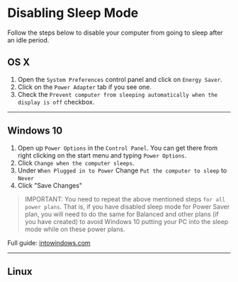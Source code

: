 # Disabling Sleep Mode

Follow the steps below to disable your computer from going to sleep after an idle period.


## OS X
1. Open the `System Preferences` control panel and click on `Energy Saver`.
2. Click on the `Power Adapter` tab if you see one.
3. Check the `Prevent computer from sleeping automatically when the display is off` checkbox.

---
## Windows 10

1. Open up `Power Options` in the `Control Panel`. You can get there from right clicking on the start menu and typing `Power Options`.
2. Click `Change when the computer sleeps`.
4. Under `When Plugged in to Power` Change `Put the computer to sleep` to `Never`
5. Click "Save Changes"

> IMPORTANT: You need to repeat the above mentioned steps `for all power plans`. That is, if you have disabled sleep mode for Power Saver plan, you will need to do the same for Balanced and other plans (if you have created) to avoid Windows 10 putting your PC into the sleep mode while on these power plans.

Full guide: [intowindows.com](https://www.intowindows.com/how-to-enable-or-disable-sleep-mode-in-windows-10/)

---

## Linux
